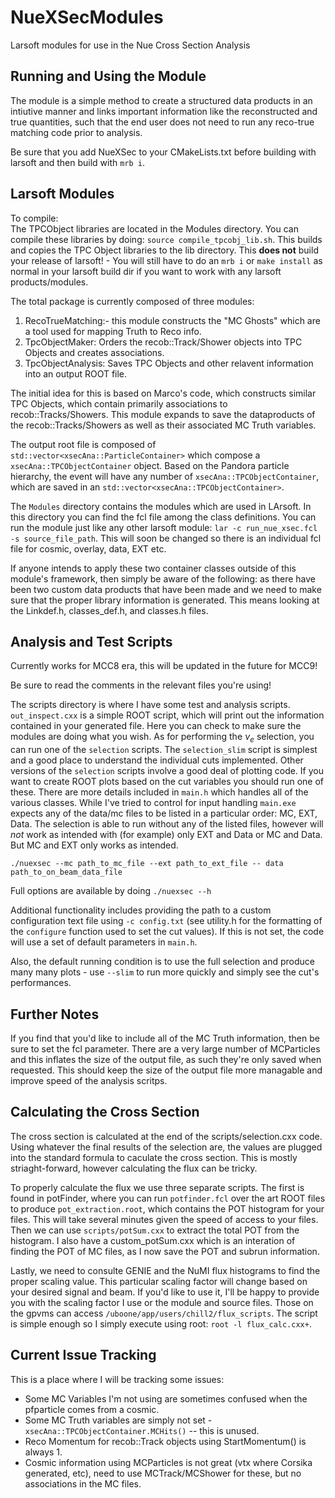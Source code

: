 # NueXSecModules
Larsoft modules for use in the Nue Cross Section Analysis

## Running and Using the Module

The module is a simple method to create a structured data products in an intiutive manner and links important information like the reconstructed and true quantities, such that the end user does not need to run any reco-true matching code prior to analysis.

Be sure that you add NueXSec to your CMakeLists.txt before building with larsoft and then build with `mrb i`.

## Larsoft Modules
To compile:  
The TPCObject libraries are located in the Modules directory. You can compile these libraries by doing: `source compile_tpcobj_lib.sh`. This builds and copies the TPC Object libraries to the lib directory. This **does not** build your release of larsoft! - You will still have to do an `mrb i` or `make install` as normal in your larsoft build dir if you want to work with any larsoft products/modules.

The total package is currently composed of three modules:

1. RecoTrueMatching:- this module constructs the "MC Ghosts" which are a tool used for mapping Truth to Reco info.
2. TpcObjectMaker: Orders the recob::Track/Shower objects into TPC Objects and creates associations.
3. TpcObjectAnalysis: Saves TPC Objects and other relavent information into an output ROOT file.

The initial idea for this is based on Marco's code, which constructs similar TPC Objects, which contain primarily associations to recob::Tracks/Showers. This module expands to save the dataproducts of the recob::Tracks/Showers as well as their associated MC Truth variables.

The output root file is composed of `std::vector<xsecAna::ParticleContainer>` which compose a `xsecAna::TPCObjectContainer` object. Based on the Pandora particle hierarchy, the event will have any number of `xsecAna::TPCObjectContainer`, which are saved in an `std::vector<xsecAna::TPCObjectContainer>`.

The `Modules` directory contains the modules which are used in LArsoft. In this directory you can find the fcl file among the class definitions. You can run the module just like any other larsoft module: `lar -c run_nue_xsec.fcl -s source_file_path`. This will soon be changed so there is an individual fcl file for cosmic, overlay, data, EXT etc.

If anyone intends to apply these two container classes outside of this module's framework, then simply be aware of the following: as there have been two custom data products that have been made and we need to make sure that the proper library information is generated. This means looking at the Linkdef.h, classes_def.h, and classes.h files.

## Analysis and Test Scripts
Currently works for MCC8 era, this will be updated in the future for MCC9!

Be sure to read the comments in the relevant files you're using!

The scripts directory is where I have some test and analysis scripts. `out_inspect.cxx` is a simple ROOT script, which will print out the information contained in your generated file. Here you can check to make sure the modules are doing what you wish.
As for performing the $\nu_{e}$ selection, you can run one of the `selection` scripts. The `selection_slim` script is simplest and a good place to understand the individual cuts implemented. Other versions of the `selection` scripts involve a good deal of plotting code. If you want to create ROOT plots based on the cut variables you should run one of these.
There are more details included in `main.h` which handles all of the various classes.
While I've tried to control for input handling `main.exe` expects any of the data/mc files to be listed in a particular order: MC, EXT, Data.
The selection is able to run without any of the listed files, however will *not* work as intended with (for example) only EXT and Data or MC and Data. But MC and EXT only works as intended.

```
./nuexsec --mc path_to_mc_file --ext path_to_ext_file -- data path_to_on_beam_data_file
```

Full options are available by doing `./nuexsec --h`

Additional functionality includes providing the path to a custom configuration text file using `-c config.txt` (see utility.h for the formatting of the `configure` function used to set the cut values). If this is not set, the code will use a set of default parameters in `main.h`.

Also, the default running condition is to use the full selection and produce many many plots - use `--slim` to run more quickly and simply see the cut's performances.


## Further Notes

If you find that you'd like to include all of the MC Truth information, then be sure to set the fcl parameter. There are a very large number of MCParticles and this inflates the size of the output file, as such they're only saved when requested. This should keep the size of the output file more managable and improve speed of the analysis scritps.


## Calculating the Cross Section

The cross section is calculated at the end of the scripts/selection.cxx code. Using whatever the final results of the selection are, the values are plugged into the standard formula to caculate the cross section. This is mostly striaght-forward, however calculating the flux can be tricky.

To properly calculate the flux we use three separate scripts. The first is found in potFinder, where you can run `potfinder.fcl` over the art ROOT files to produce `pot_extraction.root`, which contains the POT histogram for your files. This will take several minutes given the speed of access to your files. Then we can use  `scripts/potSum.cxx` to extract the total POT from the histogram.
I also have a custom_potSum.cxx which is an interation of finding the POT of MC files, as I now save the POT and subrun information.

Lastly, we need to consulte GENIE and the NuMI flux histograms to find the proper scaling value. This particular scaling factor will change based on your desired signal and beam. If you'd like to use it, I'll be happy to provide you with the scaling factor I use or the module and source files. Those on the gpvms can access `/uboone/app/users/chill2/flux_scripts`. The script is simple enough so I simply execute using root: `root -l flux_calc.cxx+`.


## Current Issue Tracking

This is a place where I will be tracking some issues:

- Some MC Variables I'm not using are sometimes confused when the pfparticle comes from a cosmic.
- Some MC Truth variables are simply not set - `xsecAna::TPCObjectContainer.MCHits()` -- this is unused.
- Reco Momentum for recob::Track objects using StartMomentum() is always 1.
- Cosmic information using MCParticles is not great (vtx where Corsika generated, etc), need to use MCTrack/MCShower for these, but no associations in the MC files.
